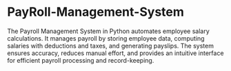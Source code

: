 # PayRoll-Management-System
The Payroll Management System in Python automates employee salary calculations. It manages payroll by storing employee data, computing salaries with deductions and taxes, and generating payslips. The system ensures accuracy, reduces manual effort, and provides an intuitive interface for efficient payroll processing and record-keeping.
